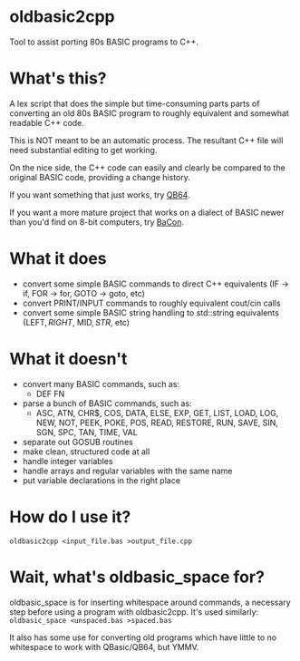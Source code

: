 # oldbasic2cpp
Tool to assist porting 80s BASIC programs to C++.

# What's this?
A lex script that does the simple but time-consuming parts parts of converting an old 80s BASIC program to roughly equivalent and somewhat readable C++ code.

This is NOT meant to be an automatic process. The resultant C++ file will need substantial editing to get working.

On the nice side, the C++ code can easily and clearly be compared to the original BASIC code, providing a change history.

If you want something that just works, try [QB64](https://www.qb64.org/).

If you want a more mature project that works on a dialect of BASIC newer than you'd find on 8-bit computers, try [BaCon](http://www.basic-converter.org/).

# What it does
- convert some simple BASIC commands to direct C++ equivalents (IF -> if, FOR -> for, GOTO -> goto, etc)
- convert PRINT/INPUT commands to roughly equivalent cout/cin calls
- convert some simple BASIC string handling to std::string equivalents (LEFT$, RIGHT$, MID$, STR$, etc)

# What it doesn't
- convert many BASIC commands, such as:
  - DEF FN
- parse a bunch of BASIC commands, such as:
  - ASC, ATN, CHR$, COS, DATA, ELSE, EXP, GET, LIST, LOAD, LOG, NEW, NOT, PEEK, POKE, POS, READ, RESTORE, RUN, SAVE, SIN, SGN, SPC, TAN, TIME, VAL
- separate out GOSUB routines
- make clean, structured code at all
- handle integer variables
- handle arrays and regular variables with the same name
- put variable declarations in the right place

# How do I use it?
`oldbasic2cpp <input_file.bas >output_file.cpp`

# Wait, what's oldbasic_space for?
oldbasic_space is for inserting whitespace around commands, a necessary step before using a program with oldbasic2cpp.  It's used similarly:
`oldbasic_space <unspaced.bas >spaced.bas`

It also has some use for converting old programs which have little to no whitespace to work with QBasic/QB64, but YMMV.

